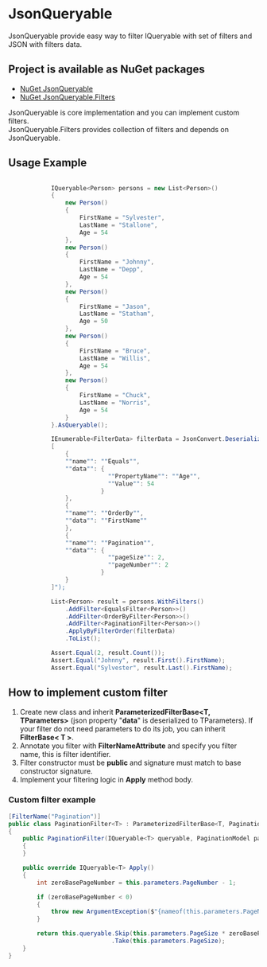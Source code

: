 # JsonQueryable
JsonQueryable provide easy way to filter IQueryable with set of filters and JSON with filters data.

## Project is available as NuGet packages

- [NuGet JsonQueryable](https://www.nuget.org/packages/JsonQueryable)
- [NuGet JsonQueryable.Filters](https://www.nuget.org/packages/JsonQueryable.Filters)

JsonQueryable is core implementation and you can implement custom filters.  
JsonQueryable.Filters provides collection of filters and depends on JsonQueryable.

## Usage Example
```csharp

            IQueryable<Person> persons = new List<Person>()
            {
                new Person()
                {
                    FirstName = "Sylvester",
                    LastName = "Stallone",
                    Age = 54
                },
                new Person()
                {
                    FirstName = "Johnny",
                    LastName = "Depp",
                    Age = 54
                },
                new Person()
                {
                    FirstName = "Jason",
                    LastName = "Statham",
                    Age = 50
                },
                new Person()
                {
                    FirstName = "Bruce",
                    LastName = "Willis",
                    Age = 54
                },
                new Person()
                {
                    FirstName = "Chuck",
                    LastName = "Norris",
                    Age = 54
                }
            }.AsQueryable();

            IEnumerable<FilterData> filterData = JsonConvert.DeserializeObject<IEnumerable<FilterData>>(@"
            [
                {
                ""name"": ""Equals"",
                ""data"": {
                            ""PropertyName"": ""Age"",
                            ""Value"": 54
                          }
                },
                {
                ""name"": ""OrderBy"",
                ""data"": ""FirstName""
                },
                {
                ""name"": ""Pagination"",
                ""data"": {
                            ""pageSize"": 2,
                            ""pageNumber"": 2
                          }
                }
            ]");

            List<Person> result = persons.WithFilters()
                .AddFilter<EqualsFilter<Person>>()
                .AddFilter<OrderByFilter<Person>>()
                .AddFilter<PaginationFilter<Person>>()
                .ApplyByFilterOrder(filterData)
                .ToList();

            Assert.Equal(2, result.Count());
            Assert.Equal("Johnny", result.First().FirstName);
            Assert.Equal("Sylvester", result.Last().FirstName);
```

## How to implement custom filter

1. Create new class and inherit **ParameterizedFilterBase<T, TParameters>** (json property "**data**" is deserialized to TParameters).
If your filter do not need parameters to do its job, you can inherit **FilterBase< T >**.
2. Annotate you filter with **FilterNameAttribute** and specify you filter name, this is filter identifier.
3. Filter constructor must be **public** and signature must match to base constructor signature.
4. Implement your filtering logic in **Apply** method body.

### Custom filter example

```csharp
[FilterName("Pagination")]
public class PaginationFilter<T> : ParameterizedFilterBase<T, PaginationModel>
{
    public PaginationFilter(IQueryable<T> queryable, PaginationModel parameters) : base(queryable, parameters)
    {
    }

    public override IQueryable<T> Apply()
    {
        int zeroBasePageNumber = this.parameters.PageNumber - 1;

        if (zeroBasePageNumber < 0)
        {
            throw new ArgumentException($"{nameof(this.parameters.PageNumber)} must be greater or equal to 1, but {nameof(this.parameters.PageNumber)} is: {this.parameters.PageNumber}.");
        }

        return this.queryable.Skip(this.parameters.PageSize * zeroBasePageNumber)
                             .Take(this.parameters.PageSize);
    }
}
```
